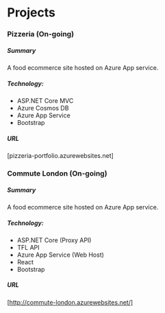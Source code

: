 # Projects

### Pizzeria (On-going)
##### Summary
A food ecommerce site hosted on Azure App service.

##### Technology:
- ASP.NET Core MVC
- Azure Cosmos DB
- Azure App Service
- Bootstrap

##### URL
[pizzeria-portfolio.azurewebsites.net]
 
### Commute London (On-going)
##### Summary
A food ecommerce site hosted on Azure App service.

##### Technology:
- ASP.NET Core (Proxy API)
- TFL API
- Azure App Service (Web Host)
- React
- Bootstrap

##### URL
[http://commute-london.azurewebsites.net/]
